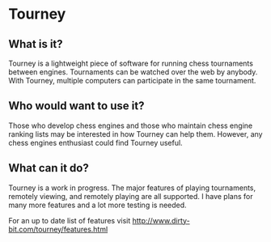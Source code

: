 Tourney
=======

What is it?
-----------

Tourney is a lightweight piece of software for running chess tournaments between engines. Tournaments can be watched over the web by anybody. With Tourney, multiple computers can participate in the same tournament.


Who would want to use it?
-------------------------

Those who develop chess engines and those who maintain chess engine ranking lists may be interested in how Tourney can help them. However, any chess engines enthusiast could find Tourney useful. 


What can it do?
---------------

Tourney is a work in progress. The major features of playing tournaments, remotely viewing, and remotely playing are all supported. I have plans for many more features and a lot more testing is needed.

For an up to date list of features visit http://www.dirty-bit.com/tourney/features.html


<!--
What is it?
-----------

A simple cross platform console application to runs chess tournaments and view results remotely.


What can it do?
---------------

Launched from terminal, it will prompt you for what kind of tourney you want to set up and with what engines.Optionally, this information can be kept in a separate file and included in the command line argument. Once the tournament begins, minimal data will start to be printed on the screen. This may include: current tournament standings and current game data (possibly: time, scores, score chart, moves, etc.). Commands can be inputted to get additional data and modify tournament settings. It will be easy to get all of the data regarding a certain move in a particular game (getting this data may not need to be in the scope of this program, but the way the data is saved needs to allow for easy access). All output from the engines will be saved to logs or databases. Results and periodic updates will be saved to a web server for easy remote viewing.


What is the goal for the first version?
---------------------------------------

 * Run tournaments for adjusted 40/5 and 40/40 time controls
 	* Detect checkmates, stalemates, repetitions, illegal moves, time, etc.
 	* Use standard format opening books
 * Round Robin, Gauntlet, and Multi-Gauntlet
 * Print tourney data to screen in real time
 * Accept commands to control the tourney in real time
 * Accept commands to print more advanced data to screen. i.e. game specific details
 * Save logs of complete engine output
 * upload basic score results to a web server
 * Use a *tournament file* to run a tourney with specific settings. Without this file, prompt for info on what kind of tourney to run.
 * Written in a *protocol fashion* so that a windowed or web based GUI can easily be added as a front end


Questionable
------------

Should there be a mode to open a previously played tournament and go through the results? If so, this needs to be easy to use yet powerful. It may be better to do this portion with a web app.


How can it be extended?
-----------------------
 
 * More time controls
 * Detect blunders
 * Can be controlled remotely. First maybe by connecting via terminal, then later maybe by a web interface
 * Tournament queue
 * After a tourney finishes, runs a script or executable before running the next tourny in queue. The idea here is to run an engine specific tuning program between tourneys.
 * Tourney can be distributed to run on multiple machines


What else?
----------

It should be very easy and straightforward to use. Users should not have to read directions on how to use it. The program itself should guide users.

Observation: When running tournaments in Arena there is usually only very specific data I am interested in depending on the stage of engine design. For the most part, I want to see the current scores in the tournament. It is only if things are not going as expected that I want to see more information. Next, I would want to see what kind of losses there were: illegal move, absolute slaughter, close game, etc, was there a blunder? At that point, game specific data is usually looked at. That would be move list, pv, and score. Maybe engine log.


More About Arena
----------------

Useful features: 
 * Score chart
 * debug log console
 * tournament results page

Difficulties: 
 * Once a move is identified on the score chart or move list, viewing _all_ of the engine's output regarding that move in the debug console (pv, best-move, scores, errors, 'info string' output) takes a lot of effort.

Incapabilities: 
 * Can not check the results of a tournament remotely. Much less start, reset, or modify a tournament remotely.
 * Can not set a gauntlet for more than one engine to play against all the rest. I call this multi-gauntlet.
-->
